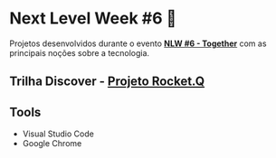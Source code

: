 # Next Level Week #6 :rocket:

Projetos desenvolvidos durante o evento **[NLW #6 - Together](https://nextlevelweek.com/)** com as principais noções sobre a tecnologia.

## Trilha Discover - [Projeto Rocket.Q](https://github.com/l4ur4oliveira/nlw-6-together/tree/main/discover)

## Tools

- Visual Studio Code
- Google Chrome
